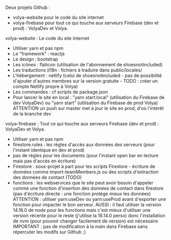 Deux projets Github :

- volya-website pour le code du site internet
- volya-firebase pour tout ce qui touche aux serveurs Firebase (dev et prod) : VolyaDev et Volya.

volya-website :
Le code du site internet

- Utiliser yarn et pas npm
- Le "framework" : reactjs
- Le design : bootstrap
- Les icônes : flaticon (utilisation de l'abonnement de shoesnotincluded)
- Les traductions (i18n : fichiers à traduire dans public/locales/<langage>
- L'hébergement : netlify (celui de shoesnotincluded - pas de possibilité d'ajouter d'autres membres sur la version gratuite - TODO : créer un compte Netlify propre à Volya)
- Les commandes : cf scripts de package.json
- Pour lancer le site en local : "yarn start:local" (utilisation du Firebase de dev VolyaDev) ou "yarn start" (utilisation du Firebase de prod Volya)
  ATTENTION un push sur master met à jour le site en prod, d'où l'intérêt de la branche dev

volya-firebase :
Tout ce qui touche aux serveurs Firebase (dev et prod) : VolyaDev et Volya.

- Utiliser yarn et pas npm
- firestore.rules : les règles d'accès aux données des serveurs (pour l'instant identique en dev et prod)
- pas de règles pour les documents (pour l'instant open bar en lecture mais pas d'accès en écriture)
- Firestore : sous-projet à part pour les scripts Firestore - écriture de données comme import-teamMembers.js ou des scripts d'extraction des données de contact (TODO)
- functions : les webservices que le site peut avoir besoin d'appeler comme une fonction d'insertion des données de contact dans firestore (pas d'écriture directe : une fonction protège mieux les données)
  ATTENTION : utiliser yarn:useDev ou yarn:useProd avant d'exporter une fonction pour impacter le bon serveur.
  AUSSI : il faut utiliser la version 14.16.0 de node pour les functions mais c'est mieux d'utiliser une version récente pour le reste (j'utilise la 16.14.0 perso) donc l'installation de nvm (pour pouvoir changer facilement de version) est nécessaire
  IMPORTANT : pas de modification à la main dans Firebase sans répercuter les modifs sur Github ;)
